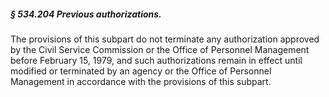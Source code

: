 ##### § 534.204 Previous authorizations. #####

The provisions of this subpart do not terminate any authorization approved by the Civil Service Commission or the Office of Personnel Management before February 15, 1979, and such authorizations remain in effect until modified or terminated by an agency or the Office of Personnel Management in accordance with the provisions of this subpart.